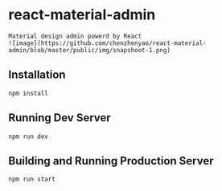 # react-material-admin
	Material design admin powerd by React
	![image](https://github.com/chenzhenyao/react-material-admin/blob/master/public/img/snapshoot-1.png)
## Installation
	npm install

## Running Dev Server
	npm run dev

## Building and Running Production Server
	npm run start